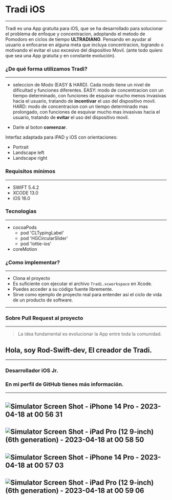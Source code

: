 
# Tradi iOS 
-----------
Tradi es una App gratuita para iOS, que se ha desarrollado para solucionar el problema de enfoque y concentracion, adoptando el metodo de Pomodoro en ciclos de tiempo **ULTRADIANO**. Pensando en ayudar al usuario a enfocarse en alguna meta que incluya concentracion, logrando o motivando el evitar el uso excesivo del dispositivo Movil. (ante todo quiero que sea una App gratuita y en constante evolución).

### ¿De qué forma utilizamos Tradi?
-----------

* seleccion de Modo (EASY & HARD).
Cada modo tiene un nivel de dificultad y funciones diferentes. 
EASY: modo de concentracion con un tiempo determinado, con funciones de esquivar mucho menos invasivas hacia el usuario, tratando de **incentivar** el uso del dispositivo movil.
HARD: modo de concentracion con un tiempo determinado mas prolongado, con funciones de esquivar mucho mas invasivas hacia el usuario, tratando de **evitar** el uso del dispositivo movil. 

* Darle al boton **comenzar**.

Interfaz adaptada para iPAD y iOS con orientaciones:
* Portrait
* Landscape left
* Landscape right


### Requisitos mínimos
-----------

* SWIFT 5.4.2
* XCODE 13.0
* iOS 16.0

 
 ### Tecnologias
  -----------

 * cocoaPods
    * pod 'CLTypingLabel'
    * pod 'HGCircularSlider'
    * pod 'lottie-ios'
 * coreMotion
 

### ¿Como implementar?
-----------

* Clona el proyecto
* Es suficiente con ejecutar el archivo `Tradi.xcworkspace` en Xcode.
* Puedes acceder a su código fuente libremente.
* Sirve como ejemplo de proyecto real para entender así el ciclo de vida de un producto de software.
 -----------


### Sobre Pull Request al proyecto
-----------

> La idea fundamental es evolucionar la App entre toda la comunidad.

## Hola, soy **Rod-Swift-dev**, El creador de Tradi.
-----------
### Desarrollador iOS Jr.
### En mi perfil de GitHub tienes más información.

-----------
![Simulator Screen Shot - iPhone 14 Pro - 2023-04-18 at 00 56 31](https://user-images.githubusercontent.com/104182764/232951175-bbea441e-3753-4918-96d1-64c8c4a46b46.png)
-----------
![Simulator Screen Shot - iPad Pro (12 9-inch) (6th generation) - 2023-04-18 at 00 58 50](https://user-images.githubusercontent.com/104182764/232951109-bd3f1953-241d-4842-8326-79412083f49c.png)
-----------
![Simulator Screen Shot - iPhone 14 Pro - 2023-04-18 at 00 57 03](https://user-images.githubusercontent.com/104182764/232951220-c94c4c56-77bc-4813-95c8-c869a4ae4f49.png)
-----------
![Simulator Screen Shot - iPad Pro (12 9-inch) (6th generation) - 2023-04-18 at 00 59 06](https://user-images.githubusercontent.com/104182764/232951244-bc863170-9067-4115-b928-476d3fa66ab1.png)
-----------
